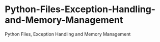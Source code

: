 # Python-Files-Exception-Handling-and-Memory-Management
Python Files, Exception Handling and Memory Management

